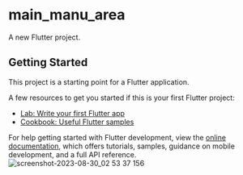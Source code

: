 # main_manu_area

A new Flutter project.

## Getting Started

This project is a starting point for a Flutter application.

A few resources to get you started if this is your first Flutter project:

- [Lab: Write your first Flutter app](https://docs.flutter.dev/get-started/codelab)
- [Cookbook: Useful Flutter samples](https://docs.flutter.dev/cookbook)

For help getting started with Flutter development, view the
[online documentation](https://docs.flutter.dev/), which offers tutorials,
samples, guidance on mobile development, and a full API reference.
![screenshot-2023-08-30_02 53 37 156](https://github.com/Ahmed1092002/task3/assets/112315071/d2e0dc92-7651-4eb6-b267-fd919629ded3)
